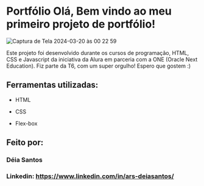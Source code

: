 # Portfólio Olá, Bem vindo ao meu primeiro projeto de portfólio!

![Captura de Tela 2024-03-20 às 00 22 59](https://github.com/deialobianco/primeiroprojeto-aluraone/assets/140023966/30fe2783-1754-40de-b971-0e7caf33fcb5)

Este projeto foi desenvolvido durante os cursos de programação, HTML, CSS e Javascript da iniciativa da Alura em parceria com a ONE (Oracle Next Education). Fiz parte da T6, com um super orgulho! Espero que gostem :) 

## Ferramentas utilizadas:

* HTML

* CSS

* Flex-box

## Feito por:

### Déia Santos

### Linkedin: https://www.linkedin.com/in/ars-deiasantos/
